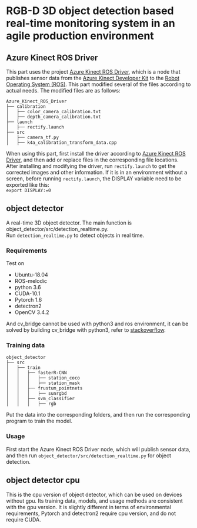 # RGB-D 3D object detection based real-time monitoring system in an agile production environment

## Azure Kinect ROS Driver
 This part uses the project [Azure Kinect ROS Driver](https://github.com/microsoft/Azure_Kinect_ROS_Driver), which is a
node that publishes sensor data from the [Azure Kinect Developer Kit](https://azure.microsoft.com/en-us/services/kinect-dk/)
to the [Robot Operating System (ROS)](https://www.ros.org/). This part modified several of the files according to actual needs. 
The modified files are as follows:
```
Azure_Kinect_ROS_Driver
├── calibration
│   ├── color_camera_calibration.txt
│   ├── depth_camera_calibration.txt
├── launch
│   ├── rectify.launch
├── src
│   ├── camera_tf.py
│   ├── k4a_calibration_transform_data.cpp
```
When using this part, first install the driver according to [Azure Kinect ROS Driver](https://github.com/microsoft/Azure_Kinect_ROS_Driver),
and then add or replace files in the corresponding file locations.  
After installing and modifying the driver, run `rectify.launch` to get the corrected images and other information.
If it is in an environment without a screen, before running `rectify.launch`, the DISPLAY variable need to be exported like this:  
`export DISPLAY:=0`

## object detector
A real-time 3D object detector. The main function is object_detector/src/detection_realtime.py.  
Run `detection_realtime.py` to detect objects in real time.

### Requirements
Test on
* Ubuntu-18.04
* ROS-melodic
* python 3.6
* CUDA-10.1
* Pytorch 1.6
* detectron2
* OpenCV 3.4.2

And cv_bridge cannot be used with python3 and ros environment, it can be solved by building cv_bridge with python3,
refer to [stackoverflow](https://stackoverflow.com/questions/49221565/unable-to-use-cv-bridge-with-ros-kinetic-and-python3).  

### Training data
```
object_detector
├── src
│   ├── train
│   │   ├── fasterR-CNN
│   │   │   ├── station_coco
│   │   │   ├── station_mask
│   │   ├── frustum_pointnets
│   │   │   ├── sunrgbd
│   │   ├── svm_classifier
│   │   │   ├── rgb
```
Put the data into the corresponding folders, and then run the corresponding program to train the model.

### Usage
First start the Azure Kinect ROS Driver node, which will publish sensor data,
and then run `object_detector/src/detection_realtime.py` for object detection.

## object detector cpu
This is the cpu version of object detector, which can be used on devices without gpu.
Its training data, models, and usage methods are consistent with the gpu version.
It is slightly different in terms of environmental requirements, Pytorch and detectron2 require cpu version, and do not require CUDA.